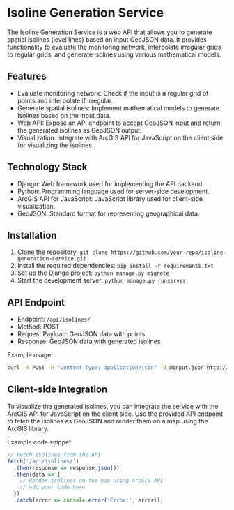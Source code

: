 # Isoline Generation Service

The Isoline Generation Service is a web API that allows you to generate spatial isolines (level lines) based on input GeoJSON data. It provides functionality to evaluate the monitoring network, interpolate irregular grids to regular grids, and generate isolines using various mathematical models.

## Features

- Evaluate monitoring network: Check if the input is a regular grid of points and interpolate if irregular.
- Generate spatial isolines: Implement mathematical models to generate isolines based on the input data.
- Web API: Expose an API endpoint to accept GeoJSON input and return the generated isolines as GeoJSON output.
- Visualization: Integrate with ArcGIS API for JavaScript on the client side for visualizing the isolines.

## Technology Stack

- Django: Web framework used for implementing the API backend.
- Python: Programming language used for server-side development.
- ArcGIS API for JavaScript: JavaScript library used for client-side visualization.
- GeoJSON: Standard format for representing geographical data.

## Installation

1. Clone the repository: `git clone https://github.com/your-repo/isoline-generation-service.git`
2. Install the required dependencies: `pip install -r requirements.txt`
3. Set up the Django project: `python manage.py migrate`
4. Start the development server: `python manage.py runserver`

## API Endpoint

- Endpoint: `/api/isolines/`
- Method: POST
- Request Payload: GeoJSON data with points
- Response: GeoJSON data with generated isolines

Example usage:

```bash
curl -X POST -H "Content-Type: application/json" -d @input.json http://localhost:8000/api/isolines/
```

## Client-side Integration

To visualize the generated isolines, you can integrate the service with the ArcGIS API for JavaScript on the client side. Use the provided API endpoint to fetch the isolines as GeoJSON and render them on a map using the ArcGIS library.

Example code snippet:

```javascript
// Fetch isolines from the API
fetch('/api/isolines/')
  .then(response => response.json())
  .then(data => {
    // Render isolines on the map using ArcGIS API
    // Add your code here
  })
  .catch(error => console.error('Error:', error));
```

